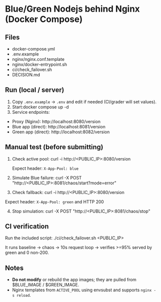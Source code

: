 # Blue/Green Nodejs behind Nginx (Docker Compose)

## Files
- docker-compose.yml
- .env.example
- nginx/nginx.conf.template
- nginx/docker-entrypoint.sh
- ci/check_failover.sh
- DECISION.md

## Run (local / server)
1. Copy `.env.example` → `.env` and edit if needed (CI/grader will set values).
2. Start:docker compose up -d
3. Service endpoints:
- Proxy (Nginx): http://localhost:8080/version
- Blue app (direct): http://localhost:8081/version
- Green app (direct): http://localhost:8082/version

## Manual test (before submitting)
1. Check active pool: curl -i http://<PUBLIC_IP>:8080/version
   
   Expect header: `X-App-Pool: blue`

2. Simulate Blue failure: curl -X POST "http://<PUBLIC_IP>:8081/chaos/start?mode=error"

3. Check fallback:  curl -i http://<PUBLIC_IP>:8080/version

Expect header: `X-App-Pool: green` and HTTP 200

4. Stop simulation: curl -X POST "http://<PUBLIC_IP>:8081/chaos/stop"
   

## CI verification
Run the included script: ./ci/check_failover.sh <PUBLIC_IP>

It runs baseline -> chaos -> 10s request loop -> verifies >=95% served by green and 0 non-200.

## Notes
- **Do not modify** or rebuild the app images; they are pulled from $BLUE_IMAGE / $GREEN_IMAGE.
- Nginx templates from `ACTIVE_POOL` using envsubst and supports `nginx -s reload`.



